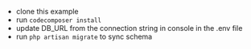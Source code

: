 - clone this example
- run `codecomposer install`
- update DB_URL from the connection string in console in the .env file
- run `php artisan migrate` to sync schema

